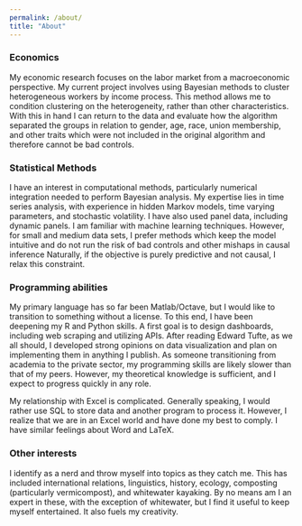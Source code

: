 ```yaml
---
permalink: /about/
title: "About"
---
```


### Economics
My economic research focuses on the labor market from a macroeconomic perspective. My current project involves using Bayesian methods to cluster heterogeneous workers by income process. This method allows me to condition clustering on the heterogeneity, rather than other characteristics. With this in hand I can return to the data and evaluate how the algorithm separated the groups in relation to gender, age, race, union membership, and other traits which were not included in the original algorithm and therefore cannot be bad controls.

### Statistical Methods
I have an interest in computational methods, particularly numerical integration needed to perform Bayesian analysis. My expertise lies in time series analysis, with experience in hidden Markov models, time varying parameters, and stochastic volatility. I have also used panel data, including dynamic panels. I am familiar with machine learning techniques. However, for small and medium data sets, I prefer methods which keep the model intuitive and do not run the risk of bad controls and other mishaps in causal inference Naturally, if the objective is purely predictive and not causal, I relax this constraint.

### Programming abilities
My primary language has so far been Matlab/Octave, but I would like to transition to something without a license. To this end, I have been deepening my R and Python skills. A first goal is to design dashboards, including web scraping and utilizing APIs. After reading Edward Tufte, as we all should, I developed strong opinions on data visualization and plan on implementing them in anything I publish. As someone transitioning from academia to the private sector, my programming skills are likely slower than that of my peers. However, my theoretical knowledge is sufficient, and I expect to progress quickly in any role.

My relationship with Excel is complicated. Generally speaking, I would rather use SQL to store data and another program to process it. However, I realize that we are in an Excel world and have done my best to comply. I have similar feelings about Word and LaTeX.

### Other interests
I identify as a nerd and throw myself into topics as they catch me. This has included international relations, linguistics, history, ecology, composting (particularly vermicompost), and whitewater kayaking. By no means am I an expert in these, with the exception of whitewater, but I find it useful to keep myself entertained. It also fuels my creativity.
